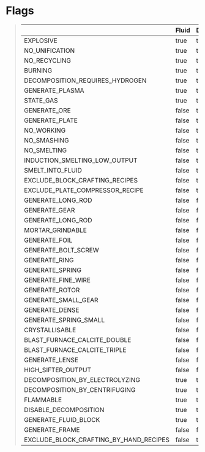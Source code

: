 # Flags
> |                                         | Fluid         | Dust          | Ingot         | Gem           | RoughSolid            |
> |-----------------------------------------|---------------|---------------|---------------|---------------|-----------------------|
> | EXPLOSIVE                               | true          | true          | true          | true          | true                  |
> | NO_UNIFICATION                          | true          | true          | true          | true          | true                  |
> | NO_RECYCLING                            | true          | true          | true          | true          | true                  |
> | BURNING                                 | true          | true          | true          | true          | true                  |
> | DECOMPOSITION_REQUIRES_HYDROGEN         | true          | true          | true          | true          | true                  |
> | GENERATE_PLASMA                         | true          | true          | true          | true          | true                  |
> | STATE_GAS                               | true          | true          | true          | true          | true                  |
> | GENERATE_ORE                            | false         | true          | true          | true          | true                  |
> | GENERATE_PLATE                          | false         | true          | true          | true          | true                  |
> | NO_WORKING                              | false         | true          | true          | true          | true                  |
> | NO_SMASHING                             | false         | true          | true          | true          | true                  |
> | NO_SMELTING                             | false         | true          | true          | true          | true                  |
> | INDUCTION_SMELTING_LOW_OUTPUT           | false         | true          | true          | true          | true                  |
> | SMELT_INTO_FLUID                        | false         | true          | true          | true          | true                  |
> | EXCLUDE_BLOCK_CRAFTING_RECIPES          | false         | true          | true          | true          | true                  |
> | EXCLUDE_PLATE_COMPRESSOR_RECIPE         | false         | true          | true          | true          | true                  |
> | GENERATE_LONG_ROD                       | false         | false         | true          | true          | true                  |
> | GENERATE_GEAR                           | false         | false         | true          | true          | true                  |
> | GENERATE_LONG_ROD                       | false         | false         | true          | true          | true                  |
> | MORTAR_GRINDABLE                        | false         | false         | true          | true          | true                  |
> | GENERATE_FOIL                           | false         | false         | true          | false         | false                 |
> | GENERATE_BOLT_SCREW                     | false         | false         | true          | false         | false                 |
> | GENERATE_RING                           | false         | false         | true          | false         | false                 |
> | GENERATE_SPRING                         | false         | false         | true          | false         | false                 |
> | GENERATE_FINE_WIRE                      | false         | false         | true          | false         | false                 |
> | GENERATE_ROTOR                          | false         | false         | true          | false         | false                 |
> | GENERATE_SMALL_GEAR                     | false         | false         | true          | false         | false                 |
> | GENERATE_DENSE                          | false         | false         | true          | false         | false                 |
> | GENERATE_SPRING_SMALL                   | false         | false         | true          | false         | false                 |
> | CRYSTALLISABLE                          | false         | false         | false         | true          | false                 |
> | BLAST_FURNACE_CALCITE_DOUBLE            | false         | false         | true          | false         | false                 |
> | BLAST_FURNACE_CALCITE_TRIPLE            | false         | false         | true          | false         | false                 |
> | GENERATE_LENSE                          | false         | false         | false         | true          | false                 |
> | HIGH_SIFTER_OUTPUT                      | false         | false         | false         | true          | false                 |
> | DECOMPOSITION_BY_ELECTROLYZING          | true          | true          | true          | true          | true                  |
> | DECOMPOSITION_BY_CENTRIFUGING           | true          | true          | true          | true          | true                  |
> | FLAMMABLE                               | true          | true          | true          | true          | true                  |
> | DISABLE_DECOMPOSITION                   | true          | true          | true          | true          | true                  |
> | GENERATE_FLUID_BLOCK                    | true          | true          | true          | true          | true                  |
> | GENERATE_FRAME                          | false         | false         | true          | true          | true                  |
> | EXCLUDE_BLOCK_CRAFTING_BY_HAND_RECIPES  | false         | true          | true          | true          | true                  |